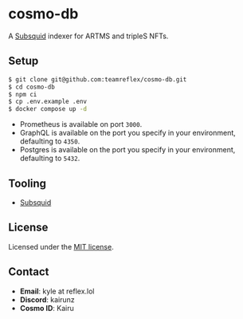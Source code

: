 # cosmo-db

A [Subsquid](https://subsquid.io/) indexer for ARTMS and tripleS NFTs.

## Setup

```bash
$ git clone git@github.com:teamreflex/cosmo-db.git
$ cd cosmo-db
$ npm ci
$ cp .env.example .env
$ docker compose up -d
```

- Prometheus is available on port `3000`.
- GraphQL is available on the port you specify in your environment, defaulting to `4350`.
- Postgres is available on the port you specify in your environment, defaulting to `5432`.

## Tooling

- [Subsquid](https://subsquid.io/)

## License

Licensed under the [MIT license](https://github.com/teamreflex/cosmo-db/blob/main/LICENSE.md).

## Contact

- **Email**: kyle at reflex.lol
- **Discord**: kairunz
- **Cosmo ID**: Kairu
